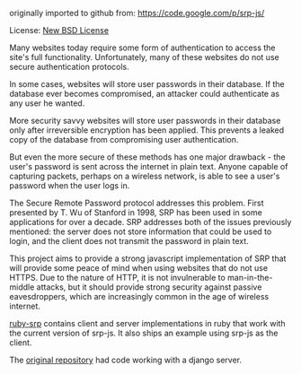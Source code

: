 originally imported to github from: https://code.google.com/p/srp-js/

License: [New BSD License](http://www.opensource.org/licenses/bsd-license.php)

Many websites today require some form of authentication to access the site's full functionality. Unfortunately, many of these websites do not use secure authentication protocols.

In some cases, websites will store user passwords in their database. If the database ever becomes compromised, an attacker could authenticate as any user he wanted.

More security savvy websites will store user passwords in their database only after irreversible encryption has been applied. This prevents a leaked copy of the database from compromising user authentication.

But even the more secure of these methods has one major drawback - the user's password is sent across the internet in plain text. Anyone capable of capturing packets, perhaps on a wireless network, is able to see a user's password when the user logs in.

The Secure Remote Password protocol addresses this problem. First presented by T. Wu of Stanford in 1998, SRP has been used in some applications for over a decade. SRP addresses both of the issues previously mentioned: the server does not store information that could be used to login, and the client does not transmit the password in plain text.

This project aims to provide a strong javascript implementation of SRP that will provide some peace of mind when using websites that do not use HTTPS. Due to the nature of HTTP, it is not invulnerable to man-in-the-middle attacks, but it should provide strong security against passive eavesdroppers, which are increasingly common in the age of wireless internet.

[ruby-srp](https://github.com/leapcode/ruby-srp) contains client and server implementations in ruby that work with the current version of srp-js. It also ships an example using srp-js as the client.

The [original repository](https://code.google.com/p/srp-js/) had code working with a django server. 

